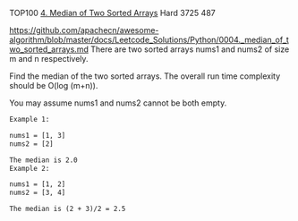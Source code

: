 TOP100
[4. Median of Two Sorted Arrays](https://leetcode.com/problems/median-of-two-sorted-arrays/)
Hard
3725
487

https://github.com/apachecn/awesome-algorithm/blob/master/docs/Leetcode_Solutions/Python/0004._median_of_two_sorted_arrays.md
There are two sorted arrays nums1 and nums2 of size m and n respectively.

Find the median of the two sorted arrays. The overall run time complexity should be O(log (m+n)).

You may assume nums1 and nums2 cannot be both empty.

```html
Example 1:

nums1 = [1, 3]
nums2 = [2]

The median is 2.0
Example 2:

nums1 = [1, 2]
nums2 = [3, 4]

The median is (2 + 3)/2 = 2.5
```